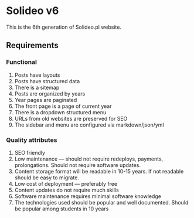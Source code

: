 # Solideo v6

This is the 6th generation of Solideo.pl website.



## Requirements

### Functional

1. Posts have layouts
2. Posts have structured data
3. There is a sitemap
4. Posts are organized by years
5. Year pages are paginated
6. The front page is a page of current year
7. There is a dropdown structured menu
8. URLs from old websites are preserved for SEO
9. The sidebar and menu are configured via markdown/json/yml

### Quality attributes

1. SEO friendly
2. Low maintenance — should not require redeploys, payments, prolongations. Should not require software updates.
3. Content storage format will be readable in 10-15 years. If not readable should be easy to migrate.
4. Low cost of deployment — preferably free
5. Content updates do not require much skills
6. Software maintenance requires minimal software knowledge
7. The technologies used should be popular and well documented. Should be popular among students in 10 years

